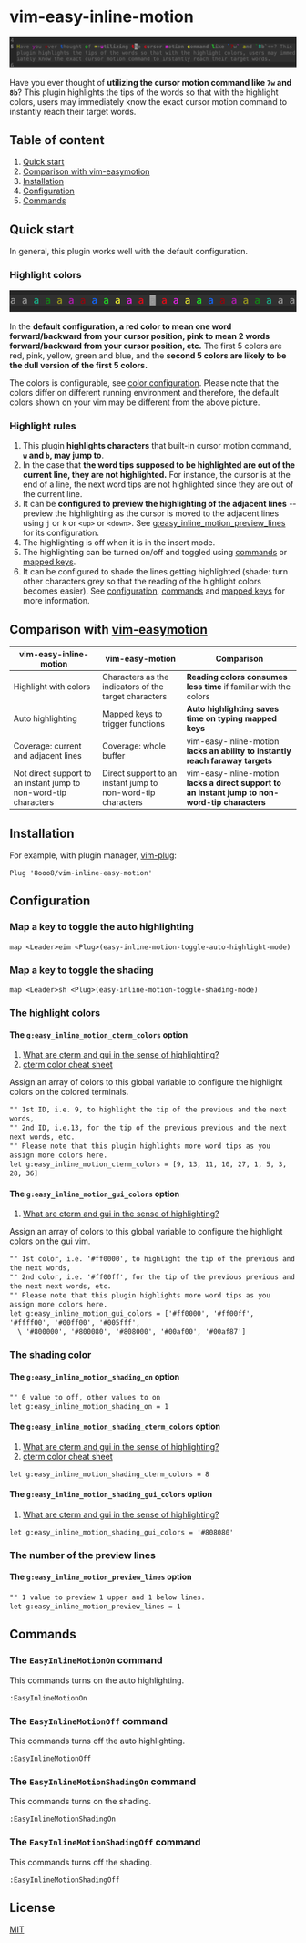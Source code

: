 # vim-easy-inline-motion

![The snapshot of the highlight][highlight-snapshot]

Have you ever thought of **utilizing the cursor motion command like `7w` and `8b`**? This plugin highlights the tips of the words so that with the highlight colors, users may immediately know the exact cursor motion command to instantly reach their target words.

## Table of content

1. [Quick start](#quick-start)
1. [Comparison with vim-easymotion](#comparison-with-vim-easymotion)
1. [Installation](#installation)
1. [Configuration](#configuration)
1. [Commands](#commands)

## Quick start

In general, this plugin works well with the default configuration.

### Highlight colors

![A picture of the deault highlight colros][default-highlight-colors]

In the **default configuration, a red color to mean one word forward/backward from your cursor position, pink to mean 2 words forward/backward from your cursor position, etc.** The first 5 colors are red, pink, yellow, green and blue, and the **second 5 colors are likely to be the dull version of the first 5 colors.**

The colors is configurable, see [color configuration](#the-geasy_inline_motion_cterm_colors-option). Please note that the colors differ on different running environment and therefore, the default colors shown on your vim may be different from the above picture.

### Highlight rules

1. This plugin **highlights characters** that built-in cursor motion command, **`w` and `b`, may jump to**.
1. In the case that **the word tips supposed to be highlighted are out of the current line, they are not highlighted.** For instance, the cursor is at the end of a line, the next word tips are not highlighted since they are out of the current line.
1. It can be **configured to preview the highlighting of the adjacent lines** -- preview the highlighting as the cursor is moved to the adjacent lines using `j` or `k` or `<up>` or `<down>`. See [g:easy_inline_motion_preview_lines](#the-geasy_inline_motion_preview_lines-option) for its configuration.
1. The highlighting is off when it is in the insert mode.
1. The highlighting can be turned on/off and toggled using [commands](#the-easyinlinemotionon-command) or [mapped keys](#map-a-key-to-toggle-the-auto-highlighting).
1. It can be configured to shade the lines getting highlighted (shade: turn other characters grey so that the reading of the highlight colors becomes easier). See [configuration](#the-geasy_inline_motion_shading_on-option), [commands](#the-easyinlinemotionshadingon-command) and [mapped keys](#Map-a-key-to-toggle-the-shading) for more information.

## Comparison with [vim-easymotion][vim-easymotion-repo]

|vim-easy-inline-motion|vim-easy-motion|Comparison|
|-|-|-|
|Highlight with colors|Characters as the indicators of the target characters|**Reading colors consumes less time** if familiar with the colors|
|Auto highlighting|Mapped keys to trigger functions|**Auto highlighting saves time on typing mapped keys**|
|Coverage: current and adjacent lines|Coverage: whole buffer|vim-easy-inline-motion **lacks an ability to instantly reach faraway targets**|
|Not direct support to an instant jump to non-word-tip characters|Direct support to an instant jump to non-word-tip characters|vim-easy-inline-motion **lacks a direct support to an instant jump to non-word-tip characters**| 

## Installation

For example, with plugin manager, [vim-plug][vim-plug-repo]:

```vim
Plug '8ooo8/vim-inline-easy-motion'
```

## Configuration

### Map a key to toggle the auto highlighting

```vim
map <Leader>eim <Plug>(easy-inline-motion-toggle-auto-highlight-mode)
```

### Map a key to toggle the shading

```vim
map <Leader>sh <Plug>(easy-inline-motion-toggle-shading-mode)
```

### The highlight colors

#### The `g:easy_inline_motion_cterm_colors` option 

1. [What are cterm and gui in the sense of highlighting?][what-cterm-gui-are]
1. [cterm color cheat sheet][cterm-color-cheat-sheet]

Assign an array of colors to this global variable to configure the highlight colors on the colored terminals. 

```vim
"" 1st ID, i.e. 9, to highlight the tip of the previous and the next words,
"" 2nd ID, i.e.13, for the tip of the previous previous and the next next words, etc.
"" Please note that this plugin highlights more word tips as you assign more colors here.
let g:easy_inline_motion_cterm_colors = [9, 13, 11, 10, 27, 1, 5, 3, 28, 36]
```

#### The `g:easy_inline_motion_gui_colors` option

1. [What are cterm and gui in the sense of highlighting?][what-cterm-gui-are]

Assign an array of colors to this global variable to configure the highlight colors on the gui vim. 

```vim
"" 1st color, i.e. '#ff0000', to highlight the tip of the previous and the next words,
"" 2nd color, i.e. '#ff00ff', for the tip of the previous previous and the next next words, etc.
"" Please note that this plugin highlights more word tips as you assign more colors here.
let g:easy_inline_motion_gui_colors = ['#ff0000', '#ff00ff', '#ffff00', '#00ff00', '#005fff',
  \ '#800000', '#800080', '#808000', '#00af00', '#00af87']
```

### The shading color

#### The `g:easy_inline_motion_shading_on` option 

```vim
"" 0 value to off, other values to on
let g:easy_inline_motion_shading_on = 1
```

#### The `g:easy_inline_motion_shading_cterm_colors` option 

1. [What are cterm and gui in the sense of highlighting?][what-cterm-gui-are]
1. [cterm color cheat sheet][cterm-color-cheat-sheet]

```vim
let g:easy_inline_motion_shading_cterm_colors = 8
```

#### The `g:easy_inline_motion_shading_gui_colors` option

1. [What are cterm and gui in the sense of highlighting?][what-cterm-gui-are]

```vim
let g:easy_inline_motion_shading_gui_colors = '#808080'
```

### The number of the preview lines

#### The `g:easy_inline_motion_preview_lines` option

```vim
"" 1 value to preview 1 upper and 1 below lines.
let g:easy_inline_motion_preview_lines = 1
```

## Commands

### The `EasyInlineMotionOn` command

This commands turns on the auto highlighting.

```vim
:EasyInlineMotionOn
```

### The `EasyInlineMotionOff` command

This commands turns off the auto highlighting.

```vim
:EasyInlineMotionOff
```

### The `EasyInlineMotionShadingOn` command

This commands turns on the shading.

```vim
:EasyInlineMotionShadingOn
```

### The `EasyInlineMotionShadingOff` command

This commands turns off the shading.

```vim
:EasyInlineMotionShadingOff
```

## License
[MIT][MIT-license]


[default-highlight-colors]: docs/default-highlight-colors.png
[highlight-snapshot]: docs/highlight-snapshot.png
[MIT-license]: LICENSE
  
[cterm-color-cheat-sheet]: https://jonasjacek.github.io/colors/
[what-cterm-gui-are]: https://stackoverflow.com/questions/60590376/what-is-the-difference-between-cterm-color-and-gui-color
[vim-easymotion-repo]: https://github.com/easymotion/vim-easymotion
[vim-plug-repo]: https://github.com/junegunn/vim-plug
